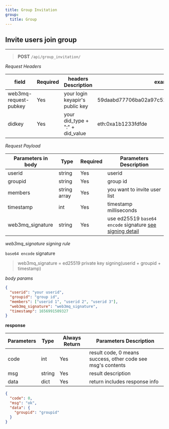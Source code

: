 ```yaml
---
title: Group Invitation
group:
  title: Group
---
```


## Invite users join group

---

> **POST** `/api/group_invitation/`

_Request Headers_

| field                 | Required | headers Description             | example                                     |
| --------------------- | -------- | ------------------------------- | ------------------------------------------- |
| web3mq-request-pubkey | Yes      | your login keyapir's public key | 59daabd77706ba02a97c523513a2ceaed10e4275bd6 |
| didkey                | Yes      | your did_type + ":" + did_value | eth:0xa1b1233fdfde                          |

_Request Payload_

| Parameters in body | Type         | Required | Parameters Description                                                |
| ------------------ | ------------ | -------- | --------------------------------------------------------------------- |
| userid             | string       | Yes      | userid |
| groupid            | string       | Yes      | group id                                                              |
| members            | string array | Yes      | you want to invite user list                                          |
| timestamp          | int          | Yes      | timestamp milliseconds                                                |
| web3mq_signature   | string       | Yes      | use ed25519 `base64 encode` signature [see signing detail](/docs/Web3MQ-API/signature)                  |

_web3mq_signature signing rule_

`base64 encode` signature

> web3mq_signature = ed25519 private key signing(userid + groupid + timestamp)

_body params_

```json
{
  "userid": "your userid",
  "groupid": "group id",
  "members": ["userid 1", "userid 2", "userid 3"],
  "web3mq_signature": "web3mq_signature",
  "timestamp": 1656991509327
}
```

**response**

| Parameters | Type   | Always Return | Parameters Description                                      |
| ---------- | ------ | ------------- | ----------------------------------------------------------- |
| code       | int    | Yes           | result code, 0 means success, other code see msg's contents |
| msg        | string | Yes           | result description                                          |
| data       | dict   | Yes           | return includes response info                               |

```json
{
  "code": 0,
  "msg": "ok",
  "data": {
    "groupid": "groupid"
  }
}
```
